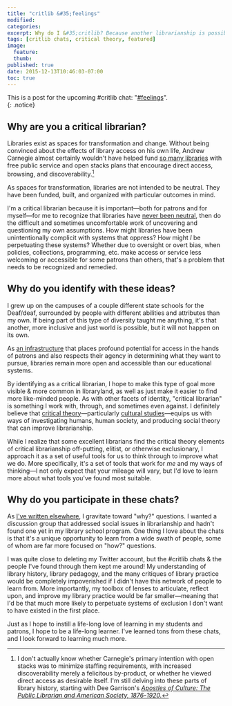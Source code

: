 ```yaml
---
title: "critlib &#35;feelings"
modified:
categories:
excerpt: Why do I &#35;critlib? Because another librarianship is possible. 
tags: [critlib chats, critical theory, featured]
image:
  feature:
  thumb:
published: true
date: 2015-12-13T10:46:03-07:00
toc: true
---
```

This is a post for the upcoming #critlib chat: "[#feelings](http://critlib.org/feelings/)".  
{: .notice}

## Why are you a critical librarian?  

Libraries exist as spaces for transformation and change. Without being convinced about the effects of library access on his own life, Andrew Carnegie almost certainly wouldn't have helped fund [so many libraries](https://en.wikipedia.org/wiki/Carnegie_library) with free public service and open stacks plans that encourage direct access, browsing, and discoverability.[^dpa]   

[^dpa]: I don't actually know whether Carnegie's primary intention with open stacks was to minimize staffing requirements, with increased discoverability merely a felicitous by-product, or whether he viewed direct access as desirable itself. I'm still delving into these parts of library history, starting with Dee Garrison's [_Apostles of Culture: The Public Librarian and American Society, 1876-1920._](http://www.worldcat.org/oclc/50285121)  

As spaces for transformation, libraries are not intended to be neutral. They have been funded, built, and organized with particular outcomes in mind.  

I'm a critical librarian because it is important—both for patrons and for myself—for me to recognize that libraries have [never been neutral](http://www.inthelibrarywiththeleadpipe.org/2014/locating-the-library-in-institutional-oppression/), then do the difficult and sometimes uncomfortable work of uncovering and questioning my own assumptions. How might libraries have been unintentionally complicit with systems that oppress? How might _I_ be perpetuating these systems? Whether due to oversight or overt bias, when policies, collections, programming, etc. make access or service less welcoming or accessible for some patrons than others, that's a problem that needs to be recognized and remedied.    

## Why do you identify with these ideas?  

I grew up on the campuses of a couple different state schools for the Deaf/deaf, surrounded by people with different abilities and attributes than my own. If being part of this type of diversity taught me anything, it's that another, more inclusive and just world is possible, but it will not happen on its own.   

As [an infrastructure](https://placesjournal.org/article/library-as-infrastructure/) that places profound potential for access in the hands of patrons and also respects their agency in determining what they want to pursue, libraries remain more open and accessible than our educational systems.    

By identifying as a critical librarian, I hope to make this type of goal more visible & more common in libraryland, as well as just make it easier to find more like-minded people. As with other facets of identity, "critical librarian" is something I work with, through, and sometimes even against. I definitely believe that [critical theory](http://www.worldcat.org/oclc/548555609)—particularly [cultural studies](http://culturalstudies.web.unc.edu/resources-2/what-is-cultural-studies/)—equips us with ways of investigating humans, human society, and producing social theory that can improve librarianship.   

While I realize that some excellent librarians find the critical theory elements of critical librarianship off-putting, elitist, or otherwise exclusionary, I approach it as a set of useful tools for us to think through to improve what we do. More specifically, it's a set of tools that work for _me_ and my ways of thinking—I not only expect that your mileage will vary, but I'd love to learn more about what tools you've found most suitable.   

## Why do you participate in these chats?  

As [I've written elsewhere](http://hacklibraryschool.com/2014/12/08/critlib-chatty-critical-librarianship-on-twitter/), I gravitate toward "why?" questions. I wanted a discussion group that addressed social issues in librarianship and hadn't found one yet in my library school program. One thing I love about the chats is that it's a unique opportunity to learn from a wide swath of people, some of whom are far more focused on "how?" questions.   

I was quite close to deleting my Twitter account, but the #critlib chats & the people I've found through them kept me around! My understanding of library history, library pedagogy, and the many critiques of library practice would be completely impoverished if I didn't have this network of people to learn from. More importantly, my toolbox of lenses to articulate, reflect upon, and improve my library practice would be far smaller—meaning that I'd be that much more likely to perpetuate systems of exclusion I don't want to have existed in the first place.   

Just as I hope to instill a life-long love of learning in my students and patrons, I hope to be a life-long learner. I've learned tons from these chats, and I look forward to learning much more.   
